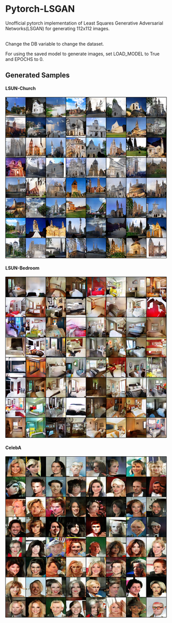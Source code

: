 # Pytorch-LSGAN
Unofficial pytorch implementation of Least Squares Generative Adversarial Networks(LSGAN) for generating 112x112 images.

<br>
Change the DB variable to change the dataset.

For using the saved model to generate images, set LOAD_MODEL to True and EPOCHS to 0.


## Generated Samples
#### LSUN-Church
<img src="/Results/LSUN_Church.png" width="700"></img>
#### LSUN-Bedroom
<img src="/Results/LSUN_Bedroom.png" width="700"></img>
#### CelebA
<img src="/Results/CelebA.png" width="700"></img>
